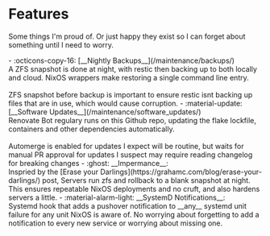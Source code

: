# Features

Some things I'm proud of. Or just happy they exist so I can forget about something until I need to worry.

<div class="grid cards" markdown>
- :octicons-copy-16: [__Nightly Backups__](/maintenance/backups/)<br>A ZFS snapshot is done at night, with restic then backing up to both locally and cloud.  NixOS wrappers make restoring a single command line entry.<br><br>ZFS snapshot before backup is important to ensure restic isnt backing up files that are in use, which would cause corruption.
- :material-update: [__Software Updates__](/maintenance/software_updates/)<br>Renovate Bot regulary runs on this Github repo, updating the flake lockfile, containers and other dependencies automatically.<br><br> Automerge is enabled for updates I expect will be routine, but waits for manual PR approval for updates I suspect may require reading changelog for breaking changes
- :ghost: __Impermance__:<br>Inspried by the [Erase your Darlings](https://grahamc.com/blog/erase-your-darlings/) post, Servers run zfs and rollback to a blank snapshot at night.  This ensures repeatable NixOS deployments and no cruft, and also hardens servers a little.
- :material-alarm-light: __SystemD Notifications__:<br>Systemd hook that adds a pushover notification to __any__ systemd unit failure for any unit NixOS is aware of.  No worrying about forgetting to add a notification to every new service or worrying about missing one.
</div>
